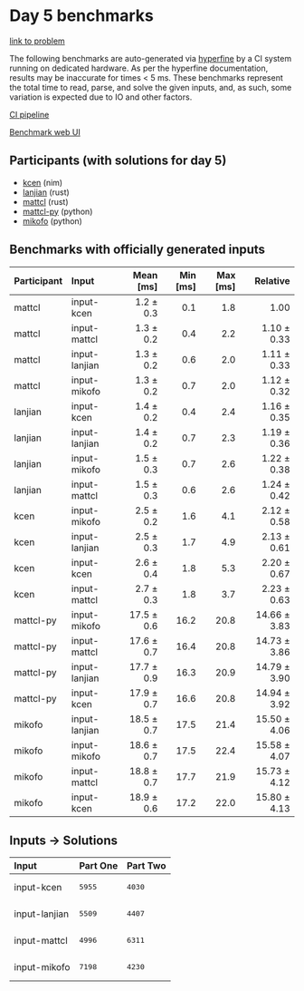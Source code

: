 # Day 5 benchmarks

[link to problem](https://adventofcode.com/2024/day/5)

The following benchmarks are auto-generated via
[hyperfine](https://github.com/sharkdp/hyperfine) by a CI system running on
dedicated hardware. As per the hyperfine documentation, results may be
inaccurate for times < 5 ms. These benchmarks represent the total time to read,
parse, and solve the given inputs, and, as such, some variation is expected due
to IO and other factors.

[CI pipeline](http://ci.papercode.net:8080/teams/main/pipelines/aoc2024)

[Benchmark web UI](https://aoc.ancalagon.black)


## Participants (with solutions for day 5)

- [kcen](https://github.com/kcen/aoc2024) (nim)
- [lanjian](https://github.com/lanjian/aoc-2024) (rust)
- [mattcl](https://github.com/mattcl/aoc2024) (rust)
- [mattcl-py](https://github.com/mattcl/aoc2024-py) (python)
- [mikofo](https://github.com/mikofo/aoc2024) (python)


## Benchmarks with officially generated inputs

| Participant | Input | Mean [ms] | Min [ms] | Max [ms] | Relative |
|:---|:---|---:|---:|---:|---:|
| mattcl | input-kcen | 1.2 ± 0.3 | 0.1 | 1.8 | 1.00 |
| mattcl | input-mattcl | 1.3 ± 0.2 | 0.4 | 2.2 | 1.10 ± 0.33 |
| mattcl | input-lanjian | 1.3 ± 0.2 | 0.6 | 2.0 | 1.11 ± 0.33 |
| mattcl | input-mikofo | 1.3 ± 0.2 | 0.7 | 2.0 | 1.12 ± 0.32 |
| lanjian | input-kcen | 1.4 ± 0.2 | 0.4 | 2.4 | 1.16 ± 0.35 |
| lanjian | input-lanjian | 1.4 ± 0.2 | 0.7 | 2.3 | 1.19 ± 0.36 |
| lanjian | input-mikofo | 1.5 ± 0.3 | 0.7 | 2.6 | 1.22 ± 0.38 |
| lanjian | input-mattcl | 1.5 ± 0.3 | 0.6 | 2.6 | 1.24 ± 0.42 |
| kcen | input-mikofo | 2.5 ± 0.2 | 1.6 | 4.1 | 2.12 ± 0.58 |
| kcen | input-lanjian | 2.5 ± 0.3 | 1.7 | 4.9 | 2.13 ± 0.61 |
| kcen | input-kcen | 2.6 ± 0.4 | 1.8 | 5.3 | 2.20 ± 0.67 |
| kcen | input-mattcl | 2.7 ± 0.3 | 1.8 | 3.7 | 2.23 ± 0.63 |
| mattcl-py | input-mikofo | 17.5 ± 0.6 | 16.2 | 20.8 | 14.66 ± 3.83 |
| mattcl-py | input-mattcl | 17.6 ± 0.7 | 16.4 | 20.8 | 14.73 ± 3.86 |
| mattcl-py | input-lanjian | 17.7 ± 0.9 | 16.3 | 20.9 | 14.79 ± 3.90 |
| mattcl-py | input-kcen | 17.9 ± 0.7 | 16.6 | 20.8 | 14.94 ± 3.92 |
| mikofo | input-lanjian | 18.5 ± 0.7 | 17.5 | 21.4 | 15.50 ± 4.06 |
| mikofo | input-mikofo | 18.6 ± 0.7 | 17.5 | 22.4 | 15.58 ± 4.07 |
| mikofo | input-mattcl | 18.8 ± 0.7 | 17.7 | 21.9 | 15.73 ± 4.12 |
| mikofo | input-kcen | 18.9 ± 0.6 | 17.2 | 22.0 | 15.80 ± 4.13 |


## Inputs -> Solutions

| Input | Part One | Part Two |
|:---|:---|:---|
|input-kcen|<pre>5955</pre>|<pre>4030</pre>|
|input-lanjian|<pre>5509</pre>|<pre>4407</pre>|
|input-mattcl|<pre>4996</pre>|<pre>6311</pre>|
|input-mikofo|<pre>7198</pre>|<pre>4230</pre>|